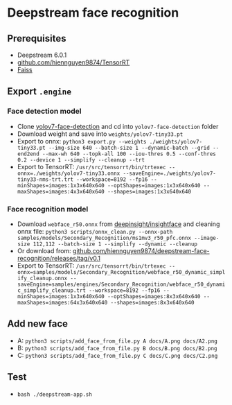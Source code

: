 # Deepstream face recognition

## Prerequisites

-   Deepstream 6.0.1
-   [github.com/hiennguyen9874/TensorRT](https://github.com/hiennguyen9874/TensorRT)
-   [Faiss](./FAISS.md)

## Export `.engine`

### Face detection model

-   Clone [yolov7-face-detection](https://github.com/hiennguyen9874/yolov7-face-detection) and cd into `yolov7-face-detection` folder
-   Download weight and save into `weights/yolov7-tiny33.pt`
-   Export to onnx: `python3 export.py --weights ./weights/yolov7-tiny33.pt --img-size 640 --batch-size 1 --dynamic-batch --grid --end2end --max-wh 640 --topk-all 100 --iou-thres 0.5 --conf-thres 0.2 --device 1 --simplify --cleanup --trt`
-   Export to TensorRT: `/usr/src/tensorrt/bin/trtexec --onnx=./weights/yolov7-tiny33.onnx --saveEngine=./weights/yolov7-tiny33-nms-trt.trt --workspace=8192 --fp16 --minShapes=images:1x3x640x640 --optShapes=images:1x3x640x640 --maxShapes=images:4x3x640x640 --shapes=images:1x3x640x640`

### Face recognition model

-   Download `webface_r50.onnx` from [deepinsight/insightface](https://github.com/deepinsight/insightface/blob/master/model_zoo/README.md) and cleaning onnx file: `python3 scripts/onnx_clean.py --onnx-path samples/models/Secondary_Recognition/ms1mv3_r50_pfc.onnx --image-size 112,112 --batch-size 1 --simplify --dynamic --cleanup`
-   Or download from: [github.com/hiennguyen9874/deepstream-face-recognition/releases/tag/v0.1](https://github.com/hiennguyen9874/deepstream-face-recognition/releases/tag/v0.1)
-   Export to TensorRT: `/usr/src/tensorrt/bin/trtexec --onnx=samples/models/Secondary_Recognition/webface_r50_dynamic_simplify_cleanup.onnx --saveEngine=samples/engines/Secondary_Recognition/webface_r50_dynamic_simplify_cleanup.trt --workspace=8192 --fp16 --minShapes=images:1x3x640x640 --optShapes=images:8x3x640x640 --maxShapes=images:64x3x640x640 --shapes=images:8x3x640x640`

## Add new face

-   A: `python3 scripts/add_face_from_file.py A docs/A.png docs/A2.png`
-   B: `python3 scripts/add_face_from_file.py B docs/B.png docs/B2.png`
-   C: `python3 scripts/add_face_from_file.py C docs/C.png docs/C2.png`

## Test

-   `bash ./deepstream-app.sh`
